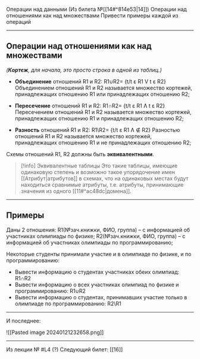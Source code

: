 Операции над данными (Из билета №[[14#^814e53|14]])
Операции над отношениями как над множествами
Привести примеры каждой из операций

---
## Операции над отношениями как над множествами

*(**Кортеж**, для начала, это просто строка в одной из таблиц.)*

- **Объединение** отношений R1 и R2: R1∪R2= {t/t ε R1 V t ε R2}
Объединением отношений R1 и R2 называется множество кортежей, принадлежащих отношению R1 или принадлежащих отношению R2;

- **Пересечение** отношений R1 и R2: R1∩R2= {t/t ε R1 Ʌ t ε R2}
Пересечением отношений R1 и R2 называется множество кортежей, принадлежащих отношению R1 и принадлежащих отношению R2;

- **Разность** отношений R1 и R2: R1\R2= {t/t ε R1 Ʌ ∉ R2}
Разностью отношений R1 и R2 называется множество кортежей, принадлежащих отношению R1 и не принадлежащих отношению R2;

Схемы отношений R1, R2 должны быть **эквивалентными**.

>[!info] Эквивалентные таблицы
>Это такие таблицы, имеющие одинаковую степень и возможно такое упорядочение имен [[Атрибут|атрибутов]] в схемах, что на одинаковых местах будут находиться сравнимые атрибуты, т.е. атрибуты, принимающие значения из одного [[11#^ac48dc|домена]].

---

## Примеры

Даны 2 отношения:
R1(№зач.книжки, ФИО, группа) – с информацией об участниках олимпиады по физике;
R2(№зач.книжки, ФИО, группа) – с информацией об участниках олимпиады по программированию;

Некоторые студенты принимали участие и в олимпиаде по физике, и по программированию:
- Вывести информацию о студентах участниках обеих олимпиад: R1∩R2
- Вывести информацию о всех участниках олимпиад по физике и программированию: R1∪R2
- Вывести информацию о студентах, принимавших участие только в олимпиаде по программированию: R2\R1

---

И последнее:

![[Pasted image 20240121232658.png]]

---

Из лекции № #L4 (?)
Следующий билет: [[16]]

